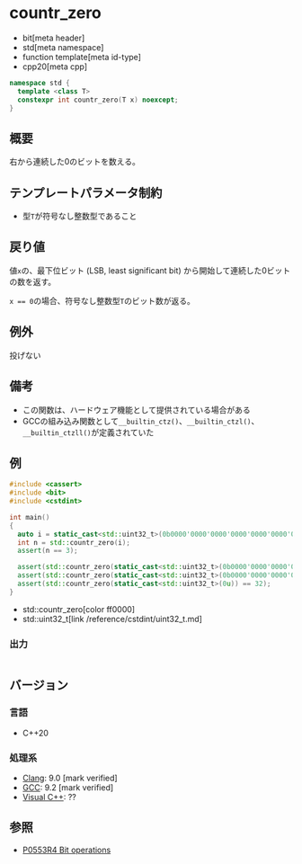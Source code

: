 # countr_zero
* bit[meta header]
* std[meta namespace]
* function template[meta id-type]
* cpp20[meta cpp]

```cpp
namespace std {
  template <class T>
  constexpr int countr_zero(T x) noexcept;
}
```

## 概要
右から連続した0のビットを数える。


## テンプレートパラメータ制約
- 型`T`が符号なし整数型であること


## 戻り値
値`x`の、最下位ビット (LSB, least significant bit) から開始して連続した0ビットの数を返す。

`x == 0`の場合、符号なし整数型`T`のビット数が返る。


## 例外
投げない


## 備考
- この関数は、ハードウェア機能として提供されている場合がある
- GCCの組み込み関数として`__builtin_ctz()`、`__builtin_ctzl()`、`__builtin_ctzll()`が定義されていた


## 例
```cpp example
#include <cassert>
#include <bit>
#include <cstdint>

int main()
{
  auto i = static_cast<std::uint32_t>(0b0000'0000'0000'0000'0000'0000'0000'1000u);
  int n = std::countr_zero(i);
  assert(n == 3);

  assert(std::countr_zero(static_cast<std::uint32_t>(0b0000'0000'0000'0000'0000'0000'0000'0001u)) == 0);
  assert(std::countr_zero(static_cast<std::uint32_t>(0b0000'0000'0000'0000'0000'0000'0000'0010u)) == 1);
  assert(std::countr_zero(static_cast<std::uint32_t>(0u)) == 32);
}
```
* std::countr_zero[color ff0000]
* std::uint32_t[link /reference/cstdint/uint32_t.md]

### 出力
```
```


## バージョン
### 言語
- C++20

### 処理系
- [Clang](/implementation.md#clang): 9.0 [mark verified]
- [GCC](/implementation.md#gcc): 9.2 [mark verified]
- [Visual C++](/implementation.md#visual_cpp): ??


## 参照
- [P0553R4 Bit operations](http://www.open-std.org/jtc1/sc22/wg21/docs/papers/2019/p0553r4.html)
